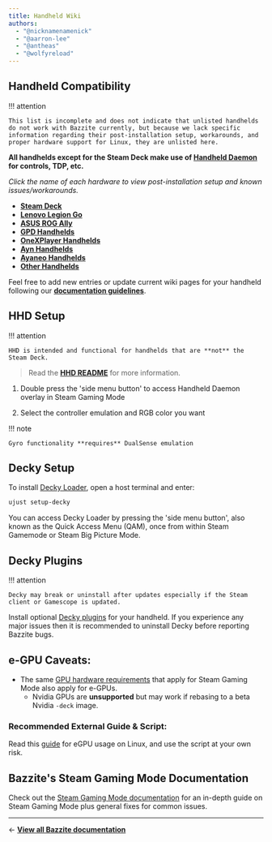 ```yaml
---
title: Handheld Wiki
authors:
  - "@nicknamenamenick"
  - "@aarron-lee"
  - "@antheas"
  - "@wolfyreload"
---
```


<!-- ANCHOR: METADATA -->
<!--{"url_discourse": "https://universal-blue.discourse.group/docs?topic=1038", "fetched_at": "2024-09-03 16:43:15.186486+00:00"}-->
<!-- ANCHOR_END: METADATA -->

## Handheld Compatibility

!!! attention 

    This list is incomplete and does not indicate that unlisted handhelds do not work with Bazzite currently, but because we lack specific information regarding their post-installation setup, workarounds, and proper hardware support for Linux, they are unlisted here.

**All handhelds except for the Steam Deck make use of [Handheld Daemon](https://github.com/hhd-dev/hhd/blob/master/readme.md) for controls, TDP, etc.**

_Click the name of each hardware to view post-installation setup and known issues/workarounds._

- [**Steam Deck**](./Steam_Deck.md)
- [**Lenovo Legion Go**](./Lenovo_Legion_Go.md)
- [**ASUS ROG Ally**](./ASUS_ROG_Ally.md)
- [**GPD Handhelds**](./GPD_Handhelds.md)
- [**OneXPlayer Handhelds**](./OneXPlayer_Handhelds.md)
- [**Ayn Handhelds**](./Ayn_Handhelds.md)
- [**Ayaneo Handhelds**](./Ayaneo_Handhelds.md)
- [**Other Handhelds**](./Other_Handhelds.md)

Feel free to add new entries or update current wiki pages for your handheld following our [**documentation guidelines**](https://github.com/bazzite-org/docs.bazzite.gg/blob/main/README.md#documentation-guidelines).

## HHD Setup

!!! attention
    
    HHD is intended and functional for handhelds that are **not** the Steam Deck.

>Read the [**HHD README**](https://github.com/hhd-dev/hhd/blob/master/readme.md) for more information.

1. Double press the 'side menu button' to access Handheld Daemon overlay in Steam Gaming Mode

2. Select the controller emulation and RGB color you want

!!! note
    
    Gyro functionality **requires** DualSense emulation

## Decky Setup

To install [Decky Loader](https://decky.xyz), open a host terminal and enter:

```bash
ujust setup-decky
```

You can access Decky Loader by pressing the 'side menu button', also known as the Quick Access Menu (QAM), once from within Steam Gamemode or Steam Big Picture Mode.

## Decky Plugins

!!! attention
    
    Decky may break or uninstall after updates especially if the Steam client or Gamescope is updated.

Install optional [Decky plugins](https://plugins.deckbrew.xyz/) for your handheld. If you experience any major issues then it is recommended to uninstall Decky before reporting Bazzite bugs.

## e-GPU Caveats:

- The same [GPU hardware requirements](/Gaming/Hardware_compatibility_for_gaming.md#steam-gaming-mode-requirements) that apply for Steam Gaming Mode also apply for e-GPUs.
  - Nvidia GPUs are **unsupported** but may work if rebasing to a beta Nvidia `-deck` image.

### Recommended External Guide & Script:

Read this [guide](https://github.com/ewagner12/all-ways-egpu) for eGPU usage on Linux, and use the script at your own risk.

## Bazzite's Steam Gaming Mode Documentation

Check out the [Steam Gaming Mode documentation](../Steam_Gaming_Mode.md) for an in-depth guide on Steam Gaming Mode plus general fixes for common issues.

<hr>

← [**View all Bazzite documentation**](/index.md)
